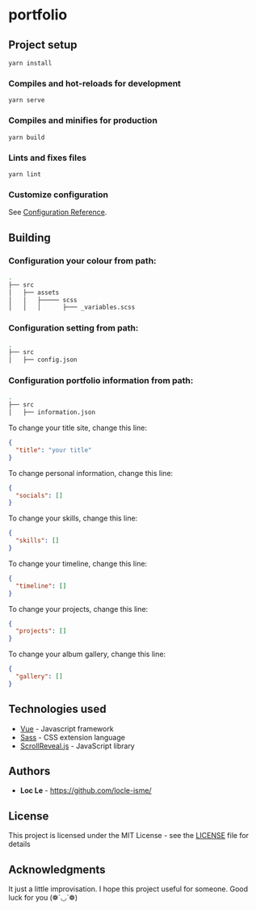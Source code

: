 # portfolio

## Project setup

```
yarn install
```

### Compiles and hot-reloads for development

```
yarn serve
```

### Compiles and minifies for production

```
yarn build
```

### Lints and fixes files

```
yarn lint
```

### Customize configuration

See [Configuration Reference](https://cli.vuejs.org/config/).

## Building

### Configuration your colour from path:

```bash
.
├── src
│   ├── assets
│   │   ├───── scss
│   │   │      ├─── _variables.scss

```

### Configuration setting from path:

```bash
.
├── src
│   ├── config.json

```

### Configuration portfolio information from path:

```bash
.
├── src
│   ├── information.json

```

To change your title site, change this line:

```json
{
  "title": "your title"
}
```

To change personal information, change this line:

```json
{
  "socials": []
}
```

To change your skills, change this line:

```json
{
  "skills": []
}
```

To change your timeline, change this line:

```json
{
  "timeline": []
}
```

To change your projects, change this line:

```json
{
  "projects": []
}
```

To change your album gallery, change this line:

```json
{
  "gallery": []
}
```

## Technologies used

- [Vue](https://vuejs.org/v2/guide/) - Javascript framework
- [Sass](https://sass-lang.com/documentation) - CSS extension language
- [ScrollReveal.js](https://scrollrevealjs.org/) - JavaScript library

## Authors

- **Loc Le** - https://github.com/locle-isme/

## License

This project is licensed under the MIT License - see the [LICENSE](LICENSE) file for details

## Acknowledgments

It just a little improvisation. I hope this project useful for someone. Good luck for you (❁´◡`❁)